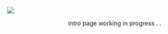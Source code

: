 ![](https://litter.catbox.moe/xpzlai.png)
<p align="center"

intro page working in progress . .
<p align="center"

***